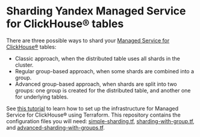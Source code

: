 # Sharding Yandex Managed Service for ClickHouse® tables

There are three possible ways to shard your [Managed Service for ClickHouse®](https://yandex.cloud/en/docs/managed-clickhouse) tables:

* Classic approach, when the distributed table uses all shards in the cluster.
* Regular group-based approach, when some shards are combined into a group.
* Advanced group-based approach, when shards are split into two groups: one group is created for the distributed table, and another one for underlying tables.

See [this tutorial](https://yandex.cloud/en/docs/tutorials/dataplatform/clickhouse-sharding) to learn how to set up the infrastructure for Managed Service for ClickHouse® using Terraform. This repository contains the configuration files you will need: [simple-sharding.tf](simple-sharding.tf), [sharding-with-group.tf](sharding-with-group.tf), and [advanced-sharding-with-groups.tf](advanced-sharding-with-groups.tf).

